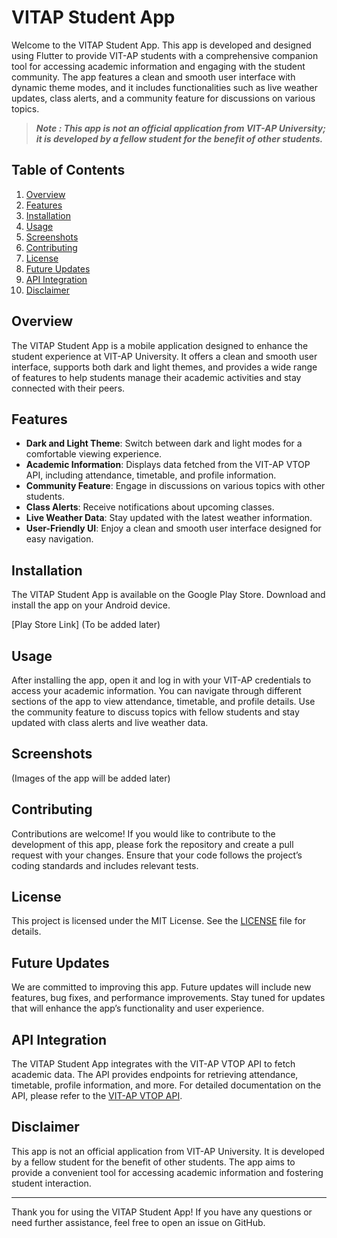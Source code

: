 # VITAP Student App

Welcome to the VITAP Student App. This app is developed and designed using Flutter to provide VIT-AP students with a comprehensive companion tool for accessing academic information and engaging with the student community. The app features a clean and smooth user interface with dynamic theme modes, and it includes functionalities such as live weather updates, class alerts, and a community feature for discussions on various topics.

> ***Note : This app is not an official application from VIT-AP University; it is developed by a fellow student for the benefit of other students.***

## Table of Contents
1. [Overview](#overview)
2. [Features](#features)
3. [Installation](#installation)
4. [Usage](#usage)
5. [Screenshots](#screenshots)
6. [Contributing](#contributing)
7. [License](#license)
8. [Future Updates](#future-updates)
9. [API Integration](#api-integration)
10. [Disclaimer](#disclaimer)

## Overview
The VITAP Student App is a mobile application designed to enhance the student experience at VIT-AP University. It offers a clean and smooth user interface, supports both dark and light themes, and provides a wide range of features to help students manage their academic activities and stay connected with their peers.

## Features
- **Dark and Light Theme**: Switch between dark and light modes for a comfortable viewing experience.
- **Academic Information**: Displays data fetched from the VIT-AP VTOP API, including attendance, timetable, and profile information.
- **Community Feature**: Engage in discussions on various topics with other students.
- **Class Alerts**: Receive notifications about upcoming classes.
- **Live Weather Data**: Stay updated with the latest weather information.
- **User-Friendly UI**: Enjoy a clean and smooth user interface designed for easy navigation.

## Installation
The VITAP Student App is available on the Google Play Store. Download and install the app on your Android device.

[Play Store Link] (To be added later)

## Usage
After installing the app, open it and log in with your VIT-AP credentials to access your academic information. You can navigate through different sections of the app to view attendance, timetable, and profile details. Use the community feature to discuss topics with fellow students and stay updated with class alerts and live weather data.

## Screenshots
(Images of the app will be added later)

## Contributing
Contributions are welcome! If you would like to contribute to the development of this app, please fork the repository and create a pull request with your changes. Ensure that your code follows the project’s coding standards and includes relevant tests.

## License
This project is licensed under the MIT License. See the [LICENSE](LICENSE) file for details.

## Future Updates
We are committed to improving this app. Future updates will include new features, bug fixes, and performance improvements. Stay tuned for updates that will enhance the app’s functionality and user experience.

## API Integration
The VITAP Student App integrates with the VIT-AP VTOP API to fetch academic data. The API provides endpoints for retrieving attendance, timetable, profile information, and more. For detailed documentation on the API, please refer to the [VIT-AP VTOP API](https://github.com/Udhay-Adithya/VIT-AP-VTOP-API).

## Disclaimer
This app is not an official application from VIT-AP University. It is developed by a fellow student for the benefit of other students. The app aims to provide a convenient tool for accessing academic information and fostering student interaction.

---

Thank you for using the VITAP Student App! If you have any questions or need further assistance, feel free to open an issue on GitHub.
